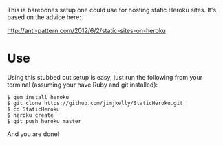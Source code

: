 This ia barebones setup one could use for hosting static Heroku sites.  It's based on the advice here:

http://anti-pattern.com/2012/6/2/static-sites-on-heroku

Use
===

Using this stubbed out setup is easy, just run the following from your terminal (assuming your have Ruby and git installed):

	$ gem install heroku
	$ git clone https://github.com/jimjkelly/StaticHeroku.git
	$ cd StaticHeroku
	$ heroku create
	$ git push heroku master

And you are done!

